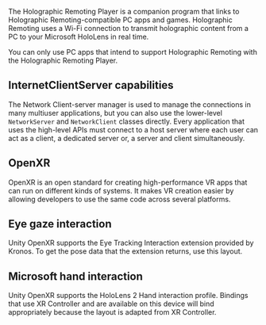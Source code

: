 The Holographic Remoting Player is a companion program that links to Holographic Remoting-compatible PC apps and games. Holographic Remoting uses a Wi-Fi connection to transmit holographic content from a PC to your Microsoft HoloLens in real time.

You can only use PC apps that intend to support Holographic Remoting with the Holographic Remoting Player.

## InternetClientServer capabilities

The Network Client-server manager is used to manage the connections in many multiuser applications, but you can also use the lower-level `NetworkServer` and `NetworkClient` classes directly. Every application that uses the high-level APIs must connect to a host server where each user can act as a client, a dedicated server or, a server and client simultaneously.

## OpenXR

OpenXR is an open standard for creating high-performance VR apps that can run on different kinds of systems. It makes VR creation easier by allowing developers to use the same code across several platforms.

## Eye gaze interaction

Unity OpenXR supports the Eye Tracking Interaction extension provided by Kronos. To get the pose data that the extension returns, use this layout.

## Microsoft hand interaction

Unity OpenXR supports the HoloLens 2 Hand interaction profile. Bindings that use XR Controller and are available on this device will bind appropriately because the layout is adapted from XR Controller.
